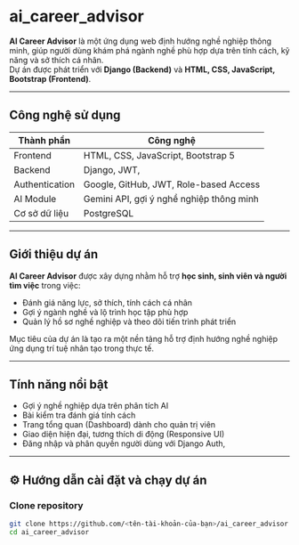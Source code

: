 # ai_career_advisor

**AI Career Advisor** là một ứng dụng web định hướng nghề nghiệp thông minh, giúp người dùng khám phá ngành nghề phù hợp dựa trên tính cách, kỹ năng và sở thích cá nhân.  
Dự án được phát triển với **Django (Backend)** và **HTML, CSS, JavaScript, Bootstrap (Frontend)**.

---

## Công nghệ sử dụng

| Thành phần | Công nghệ |
|-------------|------------|
| Frontend | HTML, CSS, JavaScript, Bootstrap 5 |
| Backend | Django, JWT,  |
| Authentication | Google, GitHub, JWT, Role-based Access |
| AI Module | Gemini API, gợi ý nghề nghiệp thông minh |
| Cơ sở dữ liệu | PostgreSQL |

---

## Giới thiệu dự án

**AI Career Advisor** được xây dựng nhằm hỗ trợ **học sinh, sinh viên và người tìm việc** trong việc:
- Đánh giá năng lực, sở thích, tính cách cá nhân  
- Gợi ý ngành nghề và lộ trình học tập phù hợp  
- Quản lý hồ sơ nghề nghiệp và theo dõi tiến trình phát triển  

Mục tiêu của dự án là tạo ra một nền tảng hỗ trợ định hướng nghề nghiệp ứng dụng trí tuệ nhân tạo trong thực tế.

---

## Tính năng nổi bật

-  Gợi ý nghề nghiệp dựa trên phân tích AI  
-  Bài kiểm tra đánh giá tính cách  
- Trang tổng quan (Dashboard) dành cho quản trị viên  
- Giao diện hiện đại, tương thích di động (Responsive UI)  
- Đăng nhập và phân quyền người dùng với Django Auth, 

---

## ⚙️ Hướng dẫn cài đặt và chạy dự án

### Clone repository
```bash
git clone https://github.com/<tên-tài-khoản-của-bạn>/ai_career_advisor.git
cd ai_career_advisor
